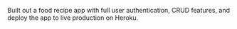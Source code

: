 Built out a food recipe app with full user authentication, CRUD features, and deploy the app to live production on Heroku.

